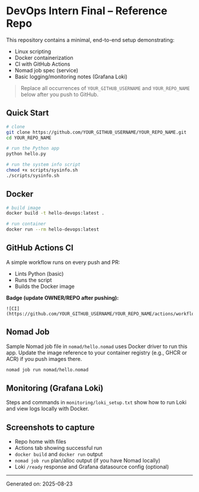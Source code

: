 # DevOps Intern Final – Reference Repo

This repository contains a minimal, end-to-end setup demonstrating:
- Linux scripting
- Docker containerization
- CI with GitHub Actions
- Nomad job spec (service)
- Basic logging/monitoring notes (Grafana Loki)

> Replace all occurrences of `YOUR_GITHUB_USERNAME` and `YOUR_REPO_NAME` below after you push to GitHub.

## Quick Start

```bash
# clone
git clone https://github.com/YOUR_GITHUB_USERNAME/YOUR_REPO_NAME.git
cd YOUR_REPO_NAME

# run the Python app
python hello.py

# run the system info script
chmod +x scripts/sysinfo.sh
./scripts/sysinfo.sh
```

## Docker

```bash
# build image
docker build -t hello-devops:latest .

# run container
docker run --rm hello-devops:latest
```

## GitHub Actions CI

A simple workflow runs on every push and PR:
- Lints Python (basic)
- Runs the script
- Builds the Docker image

**Badge (update OWNER/REPO after pushing):**
```
![CI](https://github.com/YOUR_GITHUB_USERNAME/YOUR_REPO_NAME/actions/workflows/ci.yml/badge.svg)
```

## Nomad Job

Sample Nomad job file in `nomad/hello.nomad` uses Docker driver to run this app.
Update the image reference to your container registry (e.g., GHCR or ACR) if you push images there.

```bash
nomad job run nomad/hello.nomad
```

## Monitoring (Grafana Loki)

Steps and commands in `monitoring/loki_setup.txt` show how to run Loki and view logs locally with Docker.

## Screenshots to capture
- Repo home with files
- Actions tab showing successful run
- `docker build` and `docker run` output
- `nomad job run` plan/alloc output (if you have Nomad locally)
- Loki `/ready` response and Grafana datasource config (optional)

---

Generated on: 2025-08-23

